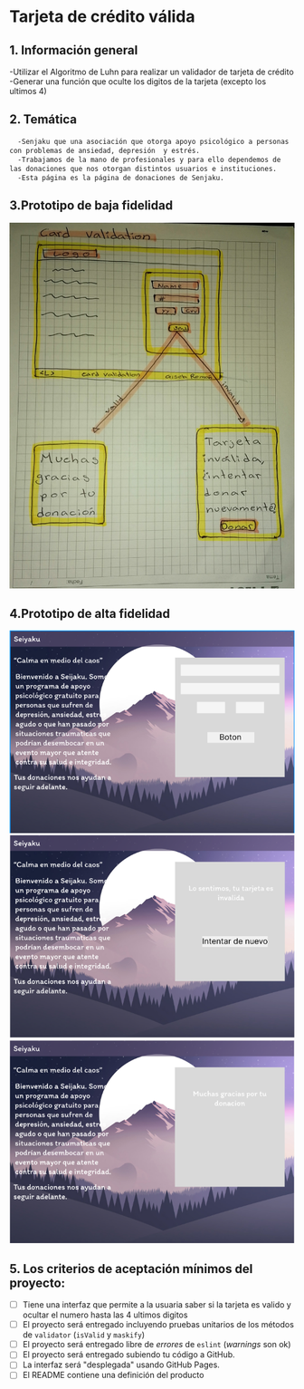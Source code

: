 # Tarjeta de crédito válida

## 1. Información general
   -Utilizar el Algoritmo de Luhn para realizar un validador de tarjeta de crédito 
   -Generar una función que oculte los digitos de la tarjeta (excepto los ultimos 4)
## 2. Temática
      -Senjaku que una asociación que otorga apoyo psicológico a personas con problemas de ansiedad, depresión  y estrés.
      -Trabajamos de la mano de profesionales y para ello dependemos de las donaciones que nos otorgan distintos usuarios e instituciones.
      -Esta página es la página de donaciones de Senjaku.
        
## 3.Prototipo de baja fidelidad
  ![Prototipo](IMG_20221028_074723.jpg)


## 4.Prototipo de alta fidelidad

  ![Seijaku1](seijaku1.png)
  ![Seijaku2](seijaku2.png)
  ![Seijaku3](seijaku3.png)


## 5. Los criterios de aceptación mínimos del proyecto:
* [ ] Tiene una interfaz que permite a la usuaria saber si la tarjeta es valido y ocultar el numero hasta las 4 ultimos digitos
* [ ] El proyecto será entregado incluyendo pruebas unitarios de los métodos de `validator` (`isValid` y `maskify`) 
* [ ] El proyecto será entregado libre de _errores_ de `eslint` (_warnings_ son ok)
* [ ] El proyecto será entregado subiendo tu código a GitHub.
* [ ] La interfaz será "desplegada" usando GitHub Pages. 
* [ ] El README contiene una definición del producto
